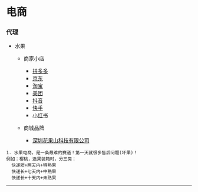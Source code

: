 # 电商

### 代理

- 水果
  - 商家小店
    - [拼多多](https://www.pinduoduo.com)
    - [京东](https://lai.jd.com)
    - [淘宝](https://ishop.taobao.com)
    - [美团](https://e.meituan.com)
    - [抖音](https://fxg.jinritemai.com)
    - [快手](https://www.kwaixiaodian.com)
    - [小红书](https://ec.xiaohongshu.com)
  
  - 商城品牌
    - [深圳花果山科技有限公司](http://www.huaguoshan.com)
~~~
1. 水果电商，是一条最难的赛道！第一天就很多售后问题(坏果)！
例如：樱桃，选果装箱时，分三类：
  快递短+两天内+特熟果
  快递长+七天内+中熟果
  快递长+十天内+未熟果
~~~

---

